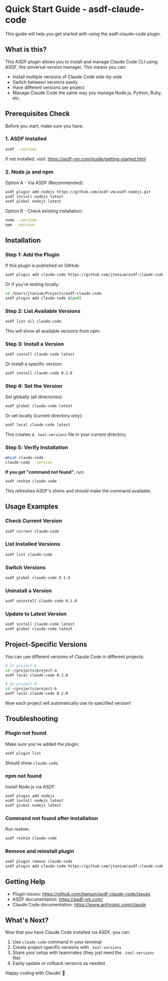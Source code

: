 # Quick Start Guide - asdf-claude-code

This guide will help you get started with using the asdf-claude-code plugin.

## What is this?

This ASDF plugin allows you to install and manage Claude Code CLI using ASDF, the universal version manager. This means you can:

- Install multiple versions of Claude Code side-by-side
- Switch between versions easily
- Have different versions per project
- Manage Claude Code the same way you manage Node.js, Python, Ruby, etc.

## Prerequisites Check

Before you start, make sure you have:

### 1. ASDF Installed

```bash
asdf --version
```

If not installed, visit: https://asdf-vm.com/guide/getting-started.html

### 2. Node.js and npm

Option A - Via ASDF (Recommended):
```bash
asdf plugin add nodejs https://github.com/asdf-vm/asdf-nodejs.git
asdf install nodejs latest
asdf global nodejs latest
```

Option B - Check existing installation:
```bash
node --version
npm --version
```

## Installation

### Step 1: Add the Plugin

If this plugin is published on GitHub:
```bash
asdf plugin add claude-code https://github.com/jtanium/asdf-claude-code.git
```

Or if you're testing locally:
```bash
cd /Users/jtanium/Projects/asdf-claude-code
asdf plugin add claude-code $(pwd)
```

### Step 2: List Available Versions

```bash
asdf list all claude-code
```

This will show all available versions from npm.

### Step 3: Install a Version

```bash
asdf install claude-code latest
```

Or install a specific version:
```bash
asdf install claude-code 0.1.0
```

### Step 4: Set the Version

Set globally (all directories):
```bash
asdf global claude-code latest
```

Or set locally (current directory only):
```bash
asdf local claude-code latest
```

This creates a `.tool-versions` file in your current directory.

### Step 5: Verify Installation

```bash
which claude-code
claude-code --version
```

**If you get "command not found"**, run:

```bash
asdf reshim claude-code
```

This refreshes ASDF's shims and should make the command available.

## Usage Examples

### Check Current Version

```bash
asdf current claude-code
```

### List Installed Versions

```bash
asdf list claude-code
```

### Switch Versions

```bash
asdf global claude-code 0.1.0
```

### Uninstall a Version

```bash
asdf uninstall claude-code 0.1.0
```

### Update to Latest Version

```bash
asdf install claude-code latest
asdf global claude-code latest
```

## Project-Specific Versions

You can use different versions of Claude Code in different projects:

```bash
# In project A
cd ~/projects/project-a
asdf local claude-code 0.1.0

# In project B
cd ~/projects/project-b
asdf local claude-code 0.2.0
```

Now each project will automatically use its specified version!

## Troubleshooting

### Plugin not found

Make sure you've added the plugin:
```bash
asdf plugin list
```

Should show `claude-code`.

### npm not found

Install Node.js via ASDF:
```bash
asdf plugin add nodejs
asdf install nodejs latest
asdf global nodejs latest
```

### Command not found after installation

Run reshim:
```bash
asdf reshim claude-code
```

### Remove and reinstall plugin

```bash
asdf plugin remove claude-code
asdf plugin add claude-code https://github.com/jtanium/asdf-claude-code.git
```

## Getting Help

- Plugin issues: https://github.com/jtanium/asdf-claude-code/issues
- ASDF documentation: https://asdf-vm.com/
- Claude Code documentation: https://www.anthropic.com/claude

## What's Next?

Now that you have Claude Code installed via ASDF, you can:

1. Use `claude-code` command in your terminal
2. Create project-specific versions with `.tool-versions`
3. Share your setup with teammates (they just need the `.tool-versions` file)
4. Easily update or rollback versions as needed

Happy coding with Claude! 🚀


